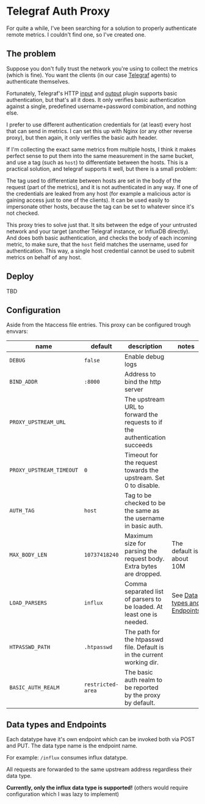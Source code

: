 # Telegraf Auth Proxy

For quite a while, I've been searching for a solution to properly authenticate remote metrics. I couldn't find one, so
I've created one.

## The problem

Suppose you don't fully trust the network you're using to collect the metrics (which is fine).
You want the clients (in our case [Telegraf](https://www.influxdata.com/time-series-platform/telegraf/) agents) to
authenticate themselves.

Fortunately, Telegraf's
HTTP [input](https://github.com/influxdata/telegraf/blob/release-1.28/plugins/inputs/http_listener_v2/README.md)
and [output](https://github.com/influxdata/telegraf/blob/release-1.28/plugins/outputs/http/README.md) plugin supports
basic authentication, but that's all it does.
It only verifies basic authentication against a single, predefined username+password combination, and nothing else.

I prefer to use different authentication credentials for (at least) every host that can send in metrics.
I can set this up with Nginx (or any other reverse proxy), but then again, it only verifies the basic auth header.

If I'm collecting the exact same metrics from multiple hosts, I think it makes perfect sense to put them into the same
measurement in the same bucket, and use a tag (such as `host`) to differentiate between the hosts.
This is a practical solution, and telegraf supports it well, but there is a small problem:

The tag used to differentiate between hosts are set in the body of the request (part of the metrics), and it is not
authenticated in any way.
If one of the credentials are leaked from any host (for example a malicious actor is gaining access just to one of the
clients).
It can be used easily to impersonate other hosts, because the tag can be set to whatever since it's not checked.

This proxy tries to solve just that. It sits between the edge of your untrusted network and your target (another
Telegraf instance, or InfluxDB directly).
And does both basic authentication, and checks the body of each incoming metric, to make sure, that the `host` field
matches the username, used for authentication.
This way, a single host credential cannot be used to submit metrics on behalf of any host.

## Deploy

TBD

## Configuration

Aside from the htaccess file entries. This proxy can be configured trough envvars:

| name                     | default           | description                                                                | notes                                                     |
|--------------------------|-------------------|----------------------------------------------------------------------------|-----------------------------------------------------------|
| `DEBUG`                  | `false`           | Enable debug logs                                                          |                                                           |
| `BIND_ADDR`              | `:8000`           | Address to bind the http server                                            |                                                           |
| `PROXY_UPSTREAM_URL`     |                   | The upstream URL to forward the requests to if the authentication succeeds |                                                           |
| `PROXY_UPSTREAM_TIMEOUT` | `0`               | Timeout for the request towards the upstream. Set 0 to disable.            |                                                           |
| `AUTH_TAG`               | `host`            | Tag to be checked to be the same as the username in basic auth.            |                                                           |
| `MAX_BODY_LEN`           | `10737418240`     | Maximum size for parsing the request body. Extra bytes are dropped.        | The default is about 10M                                  |
| `LOAD_PARSERS`           | `influx`          | Comma separated list of parsers to be loaded. At least one is needed.      | See [Data types and Endpoints](#data-types-and-endpoints) |
| `HTPASSWD_PATH`          | `.htpasswd`       | The path for the htpasswd file. Default is in the current working dir.     |                                                           |
| `BASIC_AUTH_REALM`       | `restricted-area` | The basic auth realm to be reported by the proxy by default.               |                                                           |


## Data types and Endpoints

Each datatype have it's own endpoint which can be invoked both via POST and PUT. The data type name is the endpoint
name.

For example: `/influx` consumes influx datatype.

All requests are forwarded to the same upstream address regardless their data type.

**Currently, only the influx data type is supported!** (others would require configuration which I was lazy to
implement)